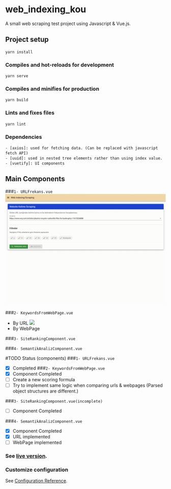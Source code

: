 # web_indexing_kou
A small web scraping test project using Javascript & Vue.js.  

## Project setup
```
yarn install
```

### Compiles and hot-reloads for development
```
yarn serve
```

### Compiles and minifies for production
```
yarn build
```

### Lints and fixes files
```
yarn lint
```

### Dependencies
```
- [axios]: used for fetching data. (Can be replaced with javascript fetch API)
- [uuid]: used in nested tree elements rather than using index value.
- [vuetify]: UI components
```

## Main Components
###```1- URLFrekans.vue```
![](gifs/gif-page-1.gif)

###```2- KeywordsFromWebPage.vue```
- By URL
  ![](gifs/gif-page-2.gif)
- By WebPage
  
###```3- SiteRankingComponent.vue```

###```4- SemantikAnalizComponent.vue```

#TODO Status (components)
###```1- URLFrekans.vue```
- [x] Completed
###```2- KeywordsFromWebPage.vue```
- [x] Component Completed
- [ ] Create a new scoring formula
- [ ] Try to implement same logic when comparing urls & webpages (Parsed object
  structures are different.)

###```3- SiteRankingComponent.vue(incomplete)```
- [ ] Component Completed

###```4- SemantikAnalizComponent.vue```
- [x] Component Completed
- [x] URL implemented
- [ ] WebPage implemented

### See [live version](https://musical-doodle.vercel.app/).

### Customize configuration
See [Configuration Reference](https://cli.vuejs.org/config/).

